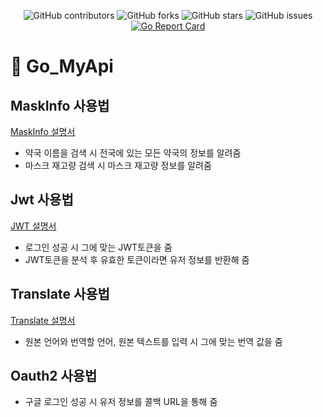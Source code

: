 <div align="center">
  
![GitHub contributors](https://img.shields.io/github/contributors/jjmin321/My_api)
![GitHub forks](https://img.shields.io/github/forks/jjmin321/My_api?label=Forks)
![GitHub stars](https://img.shields.io/github/stars/jjmin321/My_api?style=Stars)
![GitHub issues](https://img.shields.io/github/issues-raw/jjmin321/My_api)
[![Go Report Card](https://goreportcard.com/badge/github.com/jjmin321/My_api)](https://goreportcard.com/report/github.com/jjmin321/My_api)

</div>

# 🚀 Go_MyApi 

## MaskInfo 사용법
<a target="_blank" rel="noopener noreferrer" href="https://jjmin321.github.io/development/Mask-Api를-만들면서-배운-점/">MaskInfo 설명서</a>
- 약국 이름을 검색 시 전국에 있는 모든 약국의 정보를 알려줌
- 마스크 재고량 검색 시 마스크 재고량 정보를 알려줌 


## Jwt 사용법
<a target="_blank" rel="noopener noreferrer" href="https://jjmin321.github.io/development/Jwt-api-사용법/">JWT 설명서</a>
- 로그인 성공 시 그에 맞는 JWT토큰을 줌 
- JWT토큰을 분석 후 유효한 토큰이라면 유저 정보를 반환해 줌 

## Translate 사용법
<a target="_blank" rel="noopener noreferrer" href="https://jjmin321.github.io/development/Translate-api-사용법/">Translate 설명서</a>
- 원본 언어와 번역할 언어, 원본 텍스트를 입력 시 그에 맞는 번역 값을 줌

## Oauth2 사용법
<!-- <a target="_blank" rel="noopener noreferrer" href="https://jjmin321.github.io/development/Oauth2-api-사용법/">Oauth2 설명서</a> -->
- 구글 로그인 성공 시 유저 정보를 콜백 URL을 통해 줌




